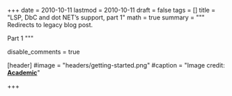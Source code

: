 +++
date = 2010-10-11
lastmod = 2010-10-11
draft = false
tags = []
title = "LSP, DbC and dot NET’s support, part 1"
math = true
summary = """
Redirects to legacy blog post.

Part 1
"""

disable_comments = true

[header]
#image = "headers/getting-started.png"
#caption = "Image credit: [**Academic**](https://github.com/gcushen/hugo-academic/)"

+++

<html>
  <head>
    <title>LSP / DbC and .NET’s support</title>
    <link rel="canonical" href="https://binarymist.wordpress.com/2010/10/11/lsp-dbc-and-nets-support/"/>
    <meta http-equiv="content-type" content="text/html; charset=utf-8"/>
    <meta http-equiv="refresh" content="2; url=https://binarymist.wordpress.com/2010/10/11/lsp-dbc-and-nets-support/"/>
  </head>
</html>
